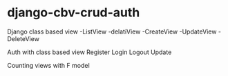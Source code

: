 # django-cbv-crud-auth

Django class based view
  -ListView
  -delatiView
  -CreateView
  -UpdateView
  -DeleteView
 
Auth with class based view
  Register
  Login
  Logout
  Update

Counting views with F model
